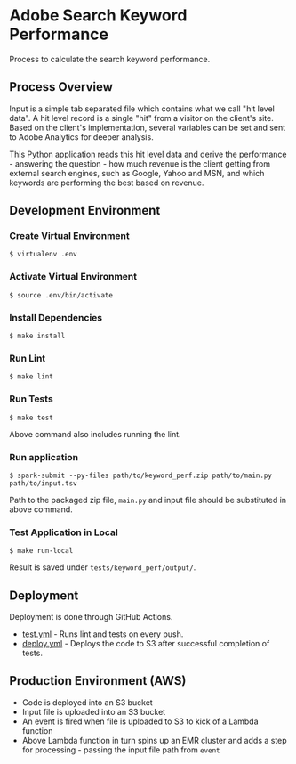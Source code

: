 # Adobe Search Keyword Performance

Process to calculate the search keyword performance.

## Process Overview

Input is a simple tab separated file which contains what we call 
"hit level data". A hit level record is a single "hit" from a 
visitor on the client's site. Based on the client's implementation, 
several variables can be set and sent to Adobe Analytics for 
deeper analysis.

This Python application reads this hit level data and derive the
performance - answering the question - how much revenue is the client
getting from external search engines, such as Google, Yahoo and MSN,
and which keywords are performing the best based on revenue.

## Development Environment

### Create Virtual Environment
```shell
$ virtualenv .env
```

### Activate Virtual Environment
```shell
$ source .env/bin/activate 
```

### Install Dependencies
```shell
$ make install
```

### Run Lint
```shell
$ make lint
```

### Run Tests
```shell
$ make test
```
Above command also includes running the lint.

### Run application 
```shell
$ spark-submit --py-files path/to/keyword_perf.zip path/to/main.py path/to/input.tsv
```
Path to the packaged zip file, `main.py` and input file should be 
substituted in above command.

### Test Application in Local
```shell
$ make run-local
```
Result is saved under `tests/keyword_perf/output/`.

## Deployment

Deployment is done through GitHub Actions.
* [test.yml](test.yml) - Runs lint and tests on every push.
* [deploy.yml](deploy.yml) - Deploys the code to S3 after successful completion of tests.

## Production Environment (AWS)
* Code is deployed into an S3 bucket
* Input file is uploaded into an S3 bucket
* An event is fired when file is uploaded to S3 to kick of a Lambda function
* Above Lambda function in turn spins up an EMR cluster and adds a step for processing - passing the input file path from `event`
